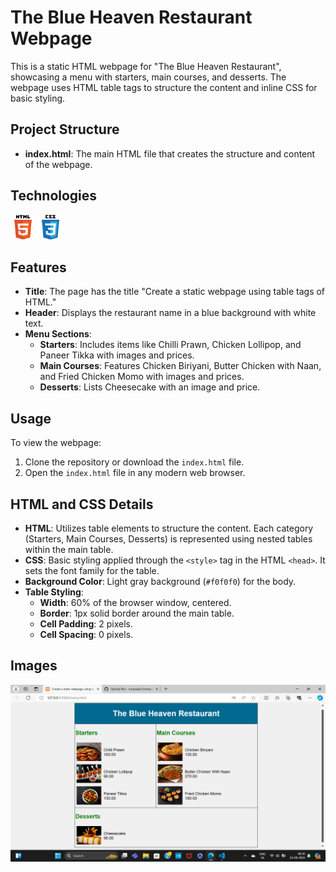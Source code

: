 # The Blue Heaven Restaurant Webpage

This is a static HTML webpage for "The Blue Heaven Restaurant", showcasing a menu with starters, main courses, and desserts. The webpage uses HTML table tags to structure the content and inline CSS for basic styling.

## Project Structure

- **index.html**: The main HTML file that creates the structure and content of the webpage.

## Technologies
<p align="left">
    <img src="https://raw.githubusercontent.com/devicons/devicon/master/icons/html5/html5-original-wordmark.svg" alt="html5" width="40" height="40"/>
    <img src="https://raw.githubusercontent.com/devicons/devicon/master/icons/css3/css3-original-wordmark.svg" alt="css3" width="40" height="40"/>
</p>

## Features

- **Title**: The page has the title "Create a static webpage using table tags of HTML."
- **Header**: Displays the restaurant name in a blue background with white text.
- **Menu Sections**:
  - **Starters**: Includes items like Chilli Prawn, Chicken Lollipop, and Paneer Tikka with images and prices.
  - **Main Courses**: Features Chicken Biriyani, Butter Chicken with Naan, and Fried Chicken Momo with images and prices.
  - **Desserts**: Lists Cheesecake with an image and price.

## Usage

To view the webpage:

1. Clone the repository or download the `index.html` file.
2. Open the `index.html` file in any modern web browser.

## HTML and CSS Details

- **HTML**: Utilizes table elements to structure the content. Each category (Starters, Main Courses, Desserts) is represented using nested tables within the main table.
- **CSS**: Basic styling applied through the `<style>` tag in the HTML `<head>`. It sets the font family for the table.
- **Background Color**: Light gray background (`#f0f0f0`) for the body.
- **Table Styling**: 
  - **Width**: 60% of the browser window, centered.
  - **Border**: 1px solid border around the main table.
  - **Cell Padding**: 2 pixels.
  - **Cell Spacing**: 0 pixels.

## Images

![Restaurant Menu Card](https://github.com/rumpadas1/restaurant-menu-card/blob/main/Screenshot%20(302).png)



